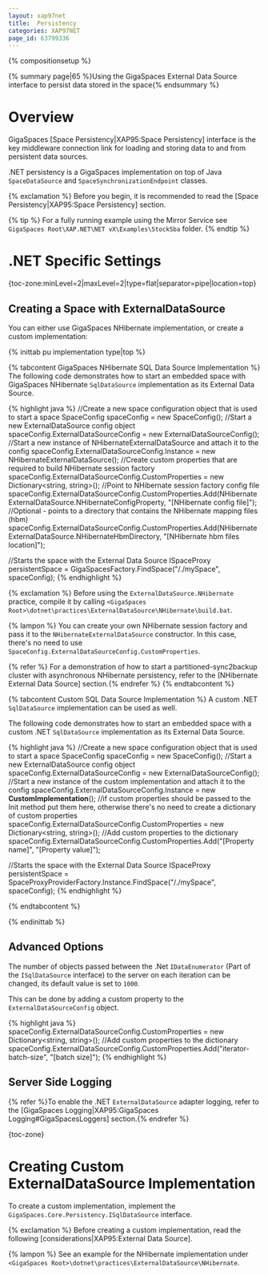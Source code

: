 ```yaml
---
layout: xap97net
title:  Persistency
categories: XAP97NET
page_id: 63799336
---
```


{% compositionsetup %}

{% summary page|65 %}Using the GigaSpaces External Data Source interface to persist data stored in the space{% endsummary %}

# Overview

GigaSpaces [Space Persistency|XAP95:Space Persistency] interface is the key middleware connection link for loading and storing data to and from persistent data sources.

.NET persistency is a GigaSpaces implementation on top of Java `SpaceDataSource` and `SpaceSynchronizationEndpoint` classes.

{% exclamation %} Before you begin, it is recommended to read the [Space Persistency|XAP95:Space Persistency] section.


{% tip %}
For a fully running example using the Mirror Service see `GigaSpaces Root\XAP.NET\NET vX\Examples\StockSba` folder.
{% endtip %}


# .NET Specific Settings

{toc-zone:minLevel=2|maxLevel=2|type=flat|separator=pipe|location=top}

## Creating a Space with ExternalDataSource

You can either use GigaSpaces NHibernate implementation, or create a custom implementation:


{% inittab pu implementation type|top %}

{% tabcontent GigaSpaces NHibernate SQL Data Source Implementation %}
The following code demonstrates how to start an embedded space with GigaSpaces NHibernate `SqlDataSource` implementation as its External Data Source.


{% highlight java %}
//Create a new space configuration object that is used to start a space
SpaceConfig spaceConfig = new SpaceConfig();
//Start a new ExternalDataSource config object
spaceConfig.ExternalDataSourceConfig = new ExternalDataSourceConfig();
//Start a new instance of NHibernateExternalDataSource and attach it to the config
spaceConfig.ExternalDataSourceConfig.Instance = new NHibernateExternalDataSource();
//Create custom properties that are required to build NHibernate session factory
spaceConfig.ExternalDataSourceConfig.CustomProperties = new Dictionary<string, string>();
//Point to NHibernate session factory config file
spaceConfig.ExternalDataSourceConfig.CustomProperties.Add(NHibernateExternalDataSource.NHibernateConfigProperty,
"[NHibernate config file]");
//Optional - points to a directory that contains the NHibernate mapping files (hbm)
spaceConfig.ExternalDataSourceConfig.CustomProperties.Add(NHibernateExternalDataSource.NHibernateHbmDirectory,
 "[NHibernate hbm files location]");

//Starts the space with the External Data Source
ISpaceProxy persistentSpace = GigaSpacesFactory.FindSpace("/./mySpace", spaceConfig);
{% endhighlight %}


{% exclamation %} Before using the `ExternalDataSource.NHibernate` practice, compile it by calling `<GigaSpaces Root>\dotnet\practices\ExternalDataSource\NHibernate\build.bat`.

{% lampon %} You can create your own NHibernate session factory and pass it to the `NHibernateExternalDataSource` constructor. In this case, there's no need to use `SpaceConfig.ExternalDataSourceConfig.CustomProperties`.

{% refer %} For a demonstration of how to start a partitioned-sync2backup cluster with asynchronous NHibernate persistency, refer to the [NHibernate External Data Source] section.{% endrefer %}
{% endtabcontent %}


{% tabcontent Custom SQL Data Source Implementation %}
A custom .NET `SqlDataSource` implementation can be used as well.

The following code demonstrates how to start an embedded space with a custom .NET `SqlDataSource` implementation as its External Data Source.


{% highlight java %}
//Create a new space configuration object that is used to start a space
SpaceConfig spaceConfig = new SpaceConfig();
//Start a new ExternalDataSource config object
spaceConfig.ExternalDataSourceConfig = new ExternalDataSourceConfig();
//Start a new instance of the custom implementation and attach it to the config
spaceConfig.ExternalDataSourceConfig.Instance = new **CustomImplementation**();
//if custom properties should be passed to the Init method put them here, otherwise there's no need to create a dictionary of custom properties
spaceConfig.ExternalDataSourceConfig.CustomProperties = new Dictionary<string, string>();
//Add custom properties to the dictionary
spaceConfig.ExternalDataSourceConfig.CustomProperties.Add("[Property name]", "[Property value]");

//Starts the space with the External Data Source
ISpaceProxy persistentSpace = SpaceProxyProviderFactory.Instance.FindSpace("/./mySpace", spaceConfig);
{% endhighlight %}


{% endtabcontent %}

{% endinittab %}


## Advanced Options

The number of objects passed between the .Net `IDataEnumerator` (Part of the `ISqlDataSource` interface) to the server on each iteration can be changed, its default value is set to `1000`.

This can be done by adding a custom property to the `ExternalDataSourceConfig` object.


{% highlight java %}
spaceConfig.ExternalDataSourceConfig.CustomProperties = new Dictionary<string, string>();
//Add custom properties to the dictionary
spaceConfig.ExternalDataSourceConfig.CustomProperties.Add("iterator-batch-size", "[batch size]");
{% endhighlight %}


## Server Side Logging

{% refer %}To enable the .NET `ExternalDataSource` adapter logging, refer to the [GigaSpaces Logging|XAP95:GigaSpaces Logging#GigaSpacesLoggers] section.{% endrefer %}

{toc-zone}

# Creating Custom ExternalDataSource Implementation

To create a custom implementation, implement the `GigaSpaces.Core.Persistency.ISqlDataSource` interface.

{% exclamation %} Before creating a custom implementation, read the following [considerations|XAP95:External Data Source].

{% lampon %} See an example for the NHibernate implementation under `<GigaSpaces Root>\dotnet\practices\ExternalDataSource\NHibernate`.